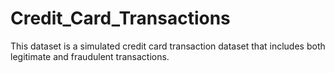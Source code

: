 # Credit_Card_Transactions
This dataset is a simulated credit card transaction dataset that includes both legitimate and fraudulent transactions.
